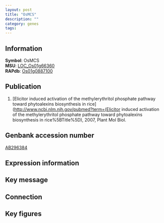 ```yaml
---
layout: post
title: "OsMCS"
description: ""
category: genes
tags: 
---
```


## Information
__Symbol__: OsMCS  
__MSU__: [LOC_Os01g66360](http://rice.plantbiology.msu.edu/cgi-bin/ORF_infopage.cgi?orf=LOC_Os01g66360)  
__RAPdb__: [Os01g0887100](http://rapdb.dna.affrc.go.jp/viewer/gbrowse_details/irgsp1?name=Os01g0887100)  

## Publication
1. [Elicitor induced activation of the methylerythritol phosphate pathway toward phytoalexins biosynthesis in rice](http://www.ncbi.nlm.nih.gov/pubmed?term=(Elicitor induced activation of the methylerythritol phosphate pathway toward phytoalexins biosynthesis in rice%5BTitle%5D), 2007, Plant Mol Biol.

## Genbank accession number
[AB296384](http://www.ncbi.nlm.nih.gov/nuccore/AB296384)

## Expression information

## Key message

## Connection

## Key figures



